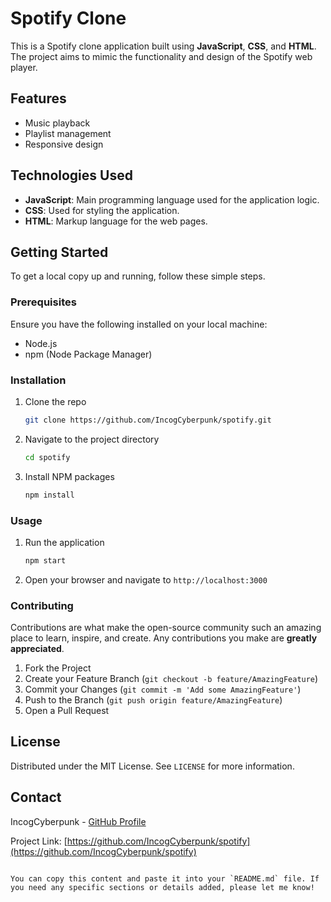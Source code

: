 # Spotify Clone

This is a Spotify clone application built using **JavaScript**, **CSS**, and **HTML**. The project aims to mimic the functionality and design of the Spotify web player.

## Features

- Music playback
- Playlist management
- Responsive design

## Technologies Used

- **JavaScript**: Main programming language used for the application logic.
- **CSS**: Used for styling the application.
- **HTML**: Markup language for the web pages.

## Getting Started

To get a local copy up and running, follow these simple steps.

### Prerequisites

Ensure you have the following installed on your local machine:
- Node.js
- npm (Node Package Manager)

### Installation

1. Clone the repo
   ```sh
   git clone https://github.com/IncogCyberpunk/spotify.git
   ```
2. Navigate to the project directory
   ```sh
   cd spotify
   ```
3. Install NPM packages
   ```sh
   npm install
   ```

### Usage

1. Run the application
   ```sh
   npm start
   ```
2. Open your browser and navigate to `http://localhost:3000`

### Contributing

Contributions are what make the open-source community such an amazing place to learn, inspire, and create. Any contributions you make are **greatly appreciated**.

1. Fork the Project
2. Create your Feature Branch (`git checkout -b feature/AmazingFeature`)
3. Commit your Changes (`git commit -m 'Add some AmazingFeature'`)
4. Push to the Branch (`git push origin feature/AmazingFeature`)
5. Open a Pull Request

## License

Distributed under the MIT License. See `LICENSE` for more information.

## Contact

IncogCyberpunk - [GitHub Profile](https://github.com/IncogCyberpunk)

Project Link: [https://github.com/IncogCyberpunk/spotify](https://github.com/IncogCyberpunk/spotify)
```

You can copy this content and paste it into your `README.md` file. If you need any specific sections or details added, please let me know!
